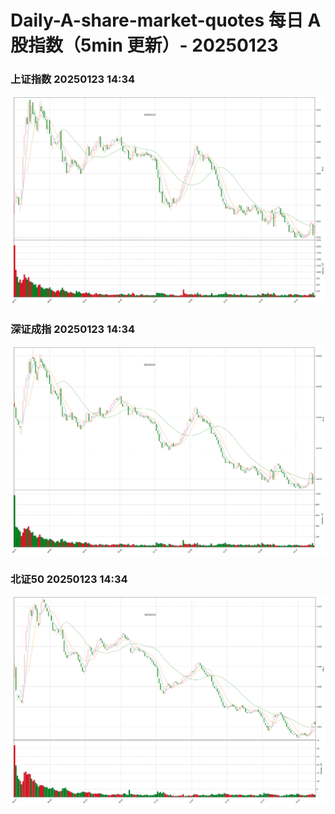 
# Daily-A-share-market-quotes 每日 A 股指数（5min 更新）- 20250123

### 上证指数 20250123 14:34
![](./fig/2025/1/20250123-sh000001.png)

### 深证成指 20250123 14:34
![](./fig/2025/1/20250123-sz399001.png)

### 北证50 20250123 14:34
![](./fig/2025/1/20250123-bj899050.png)
